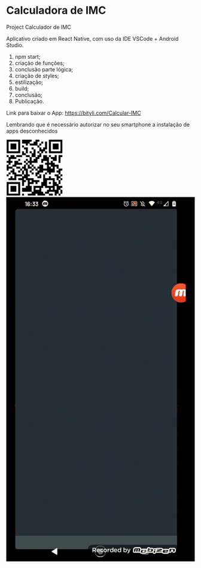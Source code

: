 # Calculadora de IMC
Project Calculador de IMC

Aplicativo criado em React Native, com uso da IDE VSCode + Android Studio.

1. npm start;
2. criação de funções;
3. conclusão parte lógica;
4. criação de styles;
5. estilização;
6. build;
7. conclusão;
8. Publicação.

Link para baixar o App: https://bityli.com/Calcular-IMC
<p>Lembrando que é necessário autorizar no seu smartphone a instalação de apps desconhecidos</p>

<img width="30%" src="./assets/QR-code-Calcular-IMC.png">
<img src="./assets/testefinal.gif">




